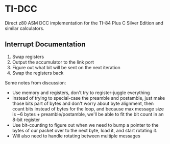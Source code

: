 # TI-DCC
Direct z80 ASM DCC implementation for the TI-84 Plus C Silver Edition and similar calculators.

Interrupt Documentation
-----------------------
1. Swap registers
2. Output the accumulator to the link port
3. Figure out what bit will be sent on the next iteration
4. Swap the registers back

Some notes from discussion:
* Use memory and registers, don't try to register-juggle everything
* Instead of trying to special-case the preamble and postamble, just make those bits part of
  bytes and don't worry about byte alignment, then count bits instead of bytes for the loop,
  and because max message size is ~6 bytes + preamble/postamble, we'll be able to fit the
  bit count in an 8-bit register
* Use bit-counting to figure out when we need to bump a pointer to the bytes of our packet
  over to the next byte, load it, and start rotating it.
* Will also need to handle rotating between multiple messages